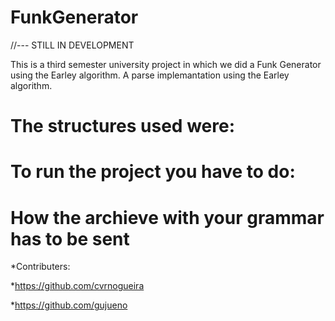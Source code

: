 # FunkGenerator

//--- STILL IN DEVELOPMENT

This is a third semester university project in which we did a Funk Generator using the Earley algorithm. A parse implemantation using the Earley algorithm.

# The structures used were:

# To run the project you have to do:
# How the archieve with your grammar has to be sent

*Contributers:

*https://github.com/cvrnogueira

*https://github.com/gujueno
